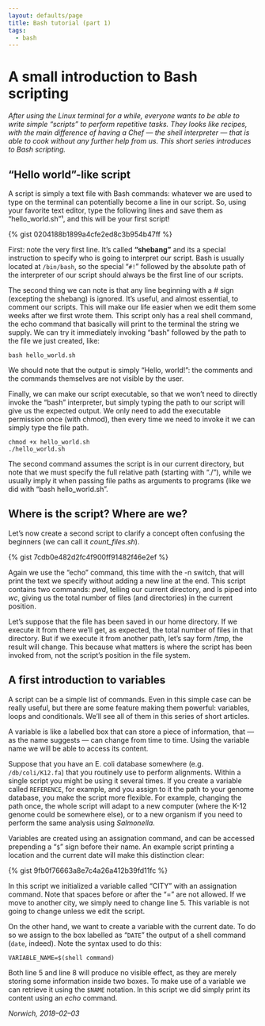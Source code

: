 ```yaml
---
layout: defaults/page
title: Bash tutorial (part 1)
tags:
  - bash
---
```


# A small introduction to Bash scripting

_After using the Linux terminal for a while, everyone wants to be able to write simple “scripts” to perform repetitive tasks. They looks like recipes, with the main difference of having a Chef — the shell interpreter — that is able to cook without any further help from us. This short series introduces to Bash scripting._

## “Hello world”-like script
A script is simply a text file with Bash commands: whatever we are used to type on the terminal can potentially become a line in our script.
So, using your favorite text editor, type the following lines and save them as “hello_world.sh”¹, and this will be your first script!

{% gist 0204188b1899a4cfe2ed8c3b954b47ff %}

First: note the very first line. It’s called **“shebang”** and its a special instruction
to specify who is going to interpret our script.
Bash is usually located at `/bin/bash`, so the special “`#!`”
followed by the absolute path of the interpreter of our script should always be the first line of our scripts.

The second thing we can note is that any line beginning with a # sign (excepting the shebang) is ignored.
It’s useful, and almost essential, to comment our scripts. This will make our life easier when we edit them some weeks after we first wrote them.
This script only has a real shell command, the echo command that basically will print to the terminal the string we supply.
We can try it immediately invoking “bash” followed by the path to the file we just created, like:

```
bash hello_world.sh
```

We should note that the output is simply “Hello, world!”: the comments and the
commands themselves are not visible by the user.

Finally, we can make our script executable, so that we won’t need to directly invoke the “bash” interpreter, but simply typing the path to our script will give us the expected output. We only need to add the executable permission once (with chmod), then every time we need to invoke it we can simply type the file path.

```
chmod +x hello_world.sh
./hello_world.sh
```

The second command assumes the script is in our current directory,
but note that we must specify the full relative path (starting with “./”),
while we usually imply it when passing file paths as arguments to programs
(like we did with “bash hello_world.sh”.

## Where is the script? Where are we?

Let’s now create a second script to clarify a concept often confusing
the beginners (we can call it _count_files.sh_).

{% gist 7cdb0e482d2fc4f900ff91482f46e2ef %}

Again we use the “echo” command, this time with the -n switch,
that will print the text we specify without adding a new line at the end.
This script contains two commands: _pwd_, telling our current directory, and ls piped into _wc_,
giving us the total number of files (and directories) in the current position.

Let’s suppose that the file has been saved in our home directory.
If we execute it from there we’ll get, as expected, the total number of files in that directory.
But if we execute it from another path, let’s say form /tmp, the result will change.
This because what matters is where the script has been invoked from, not the script’s position in the file system.

## A first introduction to variables

A script can be a simple list of commands. Even in this simple case can be really useful,
but there are some feature making them powerful: variables, loops and conditionals. We’ll see all of them in this series of short articles.

A variable is like a labelled box that can store a piece of information,
that — as the name suggests — can change from time to time.
Using the variable name we will be able to access its content.

Suppose that you have an E. coli database somewhere (e.g. `/db/coli/K12.fa`)
that you routinely use to perform alignments. Within a single script you might
be using it several times. If you create a variable called `REFERENCE`,
for example, and you assign to it the path to your genome database, you make the
script more flexible. For example, changing the path once,
the whole script will adapt to a new computer
(where the K-12 genome could be somewhere else),
or to a new organism if you need to perform the same analysis using _Salmonella_.

Variables are created using an assignation command, and can be accessed prepending
a “`$`” sign before their name. An example script printing a location and the
current date will make this distinction clear:

{% gist 9fb0f76663a8e7c4a26a412b39fd11fc %}

In this script we initialized a variable called “CITY” with an assignation command.
Note that spaces before or after the “=” are not allowed.
If we move to another city, we simply need to change line 5.
This variable is not going to change unless we edit the script.

On the other hand, we want to create a variable with the current date.
To do so we assign to the box labelled as “`DATE`” the output of a shell command
(`date`, indeed). Note the syntax used to do this:

```
VARIABLE_NAME=$(shell command)
```

Both line 5 and line 8 will produce no visible effect,
as they are merely storing some information inside two boxes.
To make use of a variable we can retrieve it using the `$NAME` notation.
In this script we did simply print its content using an _echo_ command.

_Norwich, 2018–02–03_
